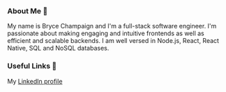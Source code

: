 ### About Me 👋
My name is Bryce Champaign and I'm a full-stack software engineer. I'm passionate about making engaging and intuitive frontends as well as efficient and scalable backends. I am well versed in Node.js, React, React Native, SQL and NoSQL databases.

### Useful Links 🔗
My [LinkedIn profile](https://www.linkedin.com/in/bryce-champaign)

<!--
**brycechampaign/brycechampaign** is a ✨ _special_ ✨ repository because its `README.md` (this file) appears on your GitHub profile.

Here are some ideas to get you started:

- 🔭 I’m currently working on ...
- 🌱 I’m currently learning ...
- 👯 I’m looking to collaborate on ...
- 🤔 I’m looking for help with ...
- 💬 Ask me about ...
- 📫 How to reach me: ...
- 😄 Pronouns: ...
- ⚡ Fun fact: ...
-->
